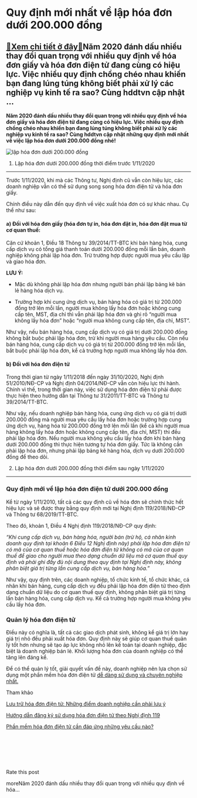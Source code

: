 Quy định mới nhất về lập hóa đơn dưới 200.000 đồng
==================================================

[:gift:Xem chi tiết ở đây:gift:](https://hddtvn.com/quy-dinh-moi-nhat-ve-lap-hoa-don-duoi-200-000-dong/)Năm 2020 đánh dấu nhiều thay đổi quan trọng với nhiều quy định về hóa đơn giấy và hóa đơn điện tử đang cùng có hiệu lực. Việc nhiều quy định chồng chéo nhau khiến bạn đang lúng túng không biết phải xử lý các nghiệp vụ kinh tế ra sao? Cùng hddtvn cập nhật …
----------------------------------------------------------------------------------------------------------------------------------------------------------------------------------------------------------------------------------------------------------------

**Năm 2020 đánh dấu nhiều thay đổi quan trọng với nhiều quy định về hóa đơn giấy và hóa đơn điện tử đang cùng có hiệu lực. Việc nhiều quy định chồng chéo nhau khiến bạn đang lúng túng không biết phải xử lý các nghiệp vụ kinh tế ra sao? Cùng hddtvn cập nhật những quy định mới nhất về việc lập hóa đơn dưới 200.000 đồng nhé!**


![lập hóa đơn dưới 200.000 đồng](https://hddtvn.com/wp-content/uploads/2021/01/fp_princi_facturacion_130318.png_1853814124.png)


1. Lập hóa đơn dưới 200.000 đồng thời điểm trước 1/11/2020
----------------------------------------------------------


Trước 1/11/2020, khi mà các Thông tư, Nghị định cũ vẫn còn hiệu lực, các doanh nghiệp vẫn có thể sử dụng song song hóa đơn điện tử và hóa đơn giấy.


Chính điều này dẫn đến quy định về việc xuất hóa đơn có sự khác nhau. Cụ thể như sau:


#### a) Đối với hóa đơn giấy (hóa đơn tự in, hóa đơn đặt in, hóa đơn đặt mua từ cơ quan thuế:


Căn cứ khoản 1, Điều 18 Thông tư 39/2014/TT-BTC khi bán hàng hóa, cung cấp dịch vụ có tổng giá thanh toán dưới 200.000 đồng mỗi lần bán, doanh nghiệp không phải lập hóa đơn. Trừ trường hợp được người mua yêu cầu lập và giao hóa đơn.


**LƯU Ý:**




* Mặc dù không phải lập hóa đơn nhưng người bán phải lập bảng kê bán lẻ hàng hóa dịch vụ.

* Trường hợp khi cung ứng dịch vụ, bán hàng hóa có giá trị từ 200.000 đồng trở lên mỗi lần, người mua không lấy hóa đơn hoặc không cung cấp tên, MST, địa chỉ thì vẫn phải lập hóa đơn và ghi rõ “người mua không lấy hóa đơn” hoặc “người mua không cung cấp tên, địa chỉ, MST”.



Như vậy, nếu bán hàng hóa, cung cấp dịch vụ có giá trị dưới 200.000 đồng không bắt buộc phải lập hóa đơn, trừ khi người mua hàng yêu cầu. Còn nếu bán hàng hóa, cung cấp dịch vụ có giá trị từ 200.000 đồng trở lên mỗi lần, bắt buộc phải lập hóa đơn, kể cả trường hợp người mua không lấy hóa đơn.


#### b) Đối với hóa đơn điện tử


Trong thời gian từ ngày 1/11/2018 đến ngày 31/10/2020, Nghị định 51/2010/NĐ-CP và Nghị định 04/2014/NĐ-CP vẫn còn hiệu lực thi hành. Chính vì thế, trong thời gian này, việc sử dụng hóa đơn điện tử phải được thực hiện theo hướng dẫn tại Thông tư 31/2011/TT-BTC và Thông tư 39/2014/TT-BTC.


Như vậy, nếu doanh nghiệp bán hàng hóa, cung ứng dịch vụ có giá trị dưới 200.000 đồng mà người mua yêu cầu lấy hóa đơn hoặc trường hợp cung ứng dịch vụ, hàng hóa từ 200.000 đồng trở lên mỗi lần (kể cả khi người mua hàng không lấy hóa đơn hoặc không cung cấp tên, địa chỉ, MST) thì đều phải lập hóa đơn. Nếu người mua không yêu cầu lấy hóa đơn khi bán hàng dưới 200.000 đồng thì thực hiện tương tự hóa đơn giấy. Tức là không cần phải lập hóa đơn, nhưng phải lập bảng kê hàng hóa, dịch vụ dưới 200.000 đồng để theo dõi.


2. Lập hóa đơn dưới 200.000 đồng thời điểm sau ngày 1/11/2020
-------------------------------------------------------------


### Quy định mới về lập hóa đơn điện tử dưới 200.000 đồng


Kể từ ngày 1/11/2010, tất cả các quy định cũ về hóa đơn sẽ chính thức hết hiệu lực và sẽ được thay bằng quy định mới tại Nghị định 119/2018/NĐ-CP và Thông tư 68/2019/TT-BTC.


Theo đó, khoản 1, Điều 4 Nghị định 119/2018/NĐ-CP quy định:


*“Khi cung cấp dịch vụ, bán hàng hóa, người bán (trừ hộ, cá nhân kinh doanh quy định tại khoản 6 Điều 12 Nghị định này) phải lập hóa đơn điện tử có mã của cơ quan thuế hoặc hóa đơn điện tử không có mã của cơ quan thuế để giao cho người mua theo dạng chuẩn dữ liệu mà cơ quan thuế quy định và phải ghi đầy đủ nội dung theo quy định tại Nghị định này, không phân biệt giá trị từng lần cung cấp dịch vụ, bán hàng hóa.”*


Như vậy, quy định trên, các doanh nghiệp, tổ chức kinh tế, tổ chức khác, cá nhân khi bán hàng, cung cấp dịch vụ đều phải lập hóa đơn điện tử theo định dạng chuẩn dữ liệu do cơ quan thuế quy định, không phân biệt giá trị từng lần bán hàng hóa, cung cấp dịch vụ. Kể cả trường hợp người mua không yêu cầu lấy hóa đơn.


### Quản lý hóa đơn điện tử


Điều này có nghĩa là, tất cả các giao dịch phát sinh, không kể giá trị lớn hay giá trị nhỏ đều phải xuất hóa đơn. Quy định này sẽ giúp cơ quan thuế quản lý tốt hơn nhưng sẽ tạo áp lực không nhỏ lên kế toán tại doanh nghiệp, đặc biệt là doanh nghiệp bán lẻ. Khối lượng hóa đơn của doanh nghiệp có thể tăng lên đáng kể.


Để có thể quản lý tốt, giải quyết vấn đề này, doanh nghiệp nên lựa chọn sử dụng một phần mềm hóa đơn điện tử [dễ dàng sử dụng và chuyên nghiệp nhất.](https://www.misa.com.vn/san-pham/plid/27/Phan-mem-hoa-don-dien-tu)


Tham khảo


[Lưu trữ hóa đơn điện tử: Những điểm doanh nghiệp cần phải lưu ý](#)


[Hướng dẫn đăng ký sử dụng hóa đơn điện tử theo Nghị định 119](#)


[Phần mềm hóa đơn điện tử cần đáp ứng những yêu cầu nào?](#)


 


 


 








































Rate this post


moreNăm 2020 đánh dấu nhiều thay đổi quan trọng với nhiều quy định về hóa…

